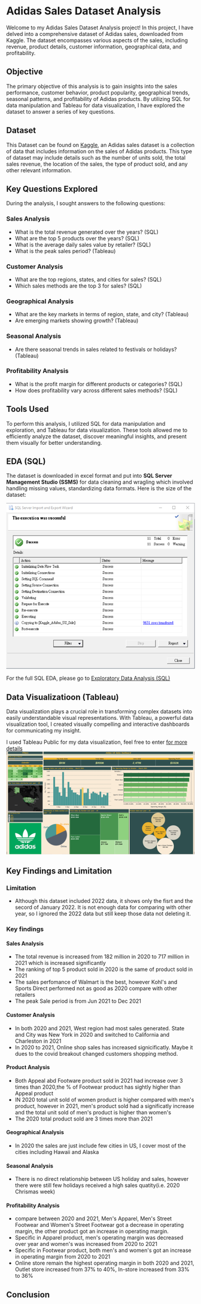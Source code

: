 # Adidas Sales Dataset Analysis
Welcome to my Adidas Sales Dataset Analysis project! In this project, I have delved into a comprehensive dataset of Adidas sales, downloaded from Kaggle. The dataset encompasses various aspects of the sales, including revenue, product details, customer information, geographical data, and profitability.

## Objective
The primary objective of this analysis is to gain insights into the sales performance, customer behavior, product popularity, geographical trends, seasonal patterns, and profitability of Adidas products. By utilizing SQL for data manipulation and Tableau for data visualization, I have explored the dataset to answer a series of key questions.

## Dataset
This Dataset can be found on [Kaggle](https://www.kaggle.com/datasets/heemalichaudhari/adidas-sales-dataset), an Adidas sales dataset is a collection of data that includes information on the sales of Adidas products. This type of dataset may include details such as the number of units sold, the total sales revenue, the location of the sales, the type of product sold, and any other relevant information.

## Key Questions Explored
During the analysis, I sought answers to the following questions:

### Sales Analysis
 - What is the total revenue generated over the years? (SQL)
 - What are the top 5 products over the years? (SQL)
 - What is the average daily sales value by retailer? (SQL)
 - What is the peak sales period? (Tableau)

### Customer Analysis
 - What are the top regions, states, and cities for sales? (SQL)
 - Which sales methods are the top 3 for sales? (SQL)

### Geographical Analysis
 - What are the key markets in terms of region, state, and city? (Tableau)
 - Are emerging markets showing growth? (Tableau)

### Seasonal Analysis
 - Are there seasonal trends in sales related to festivals or holidays? (Tableau)


### Profitability Analysis
 - What is the profit margin for different products or categories? (SQL)
 - How does profitability vary across different sales methods? (SQL)

## Tools Used
To perform this analysis, I utilized SQL for data manipulation and exploration, and Tableau for data visualization. These tools allowed me to efficiently analyze the dataset, discover meaningful insights, and present them visually for better understanding.


## EDA (SQL)

The dataset is downloaded in excel format and put into <b>SQL Server Management Studio (SSMS)</b> for data cleaning and wragling which involved handling missing values, standardizing data formats.
Here is the size of the dataset:

![import count](https://github.com/24billys/Adidas-US-Sales/blob/main/import%20counts.PNG)

For the full SQL EDA, please go to [Exploratory Data Analysis (SQL)](https://github.com/24billys/Adidas-US-Sales/tree/main/Exploratory%20Data%20Analysis%20(SQL))

## Data Visualizatioon (Tableau)

Data visualization plays a crucial role in transforming complex datasets into easily understandable visual representations. With Tableau, a powerful data visualization tool, I created visually compelling and interactive dashboards for communicating my insight.

I used Tableau Public for my data visualization, feel free to enter [for more details](https://github.com/24billys/Adidas-US-Sales/tree/main/Data%20Visualization%20(Tableau))
![Dashboard](https://github.com/24billys/Adidas-US-Sales/blob/main/Data%20Visualization%20(Tableau)/Dashboard.PNG)

## Key Findings and Limitation
### Limitation
 - Although this dataset included 2022 data, it shows only the fisrt and the secord of January 2022. It is not enough data for comparing with other year, so I ignored the 2022 data but still keep those data not deleting it.

### Key findings

#### Sales Analysis
 - The total revenue is increased from 182 million in 2020 to 717 million in 2021 which is increased significantly
 - The ranking of top 5 product sold in 2020 is the same of product sold in 2021
 - The sales perfomance of Walmart is the best, however Kohl's and Sports Direct performed not as good as 2020 compare with other retailers
 - The peak Sale period is from Jun 2021 to Dec 2021

#### Customer Analysis
 - In both 2020 and 2021, West region had most sales generated. State and City was New York in 2020 and switched to California and Charleston in 2021
 - In 2020 to 2021, Online shop sales has increased signicificatly. Maybe it dues to the covid breakout changed customers shopping method.

#### Product Analysis
 - Both Appeal abd Footware product sold in 2021 had increase over 3 times than 2020,the % of Footwear product has sightly higher than Appeal product
 - IN 2020 total unit sold of women product is higher compared with men's product, however in 2021, men's product sold had a significatly increase and the total unit sold of men's product is higher than women's
 - The 2020 total product sold are 3 times more than 2021
#### Geographical Analysis

 - In 2020 the sales are just include few cities in US, I cover most of the cities including Hawaii and Alaska
   
#### Seasonal Analysis

 - There is no direct relationship between US holiday and sales, however there were still few holidays received a high sales quatity(i.e. 2020 Chrismas week)

#### Profitability Analysis
 - compare between 2020 and 2021, Men's Apparel, Men's Street Footwear and Women's Street Footwear got a decrease in operating margin, the other product got an increase in operating margin.
 - Specific in Apparel product, men's operating margin was decreased over year and women's was increased from 2020 to 2021
 - Specific in Footwear product, both men's and women's got an increase in operating margin from 2020 to 2021
 - Online store remain the highest operating margin in both 2020 and 2021, Outlet store increased from 37% to 40%, In-store increased from 33% to 36%

## Conclusion
